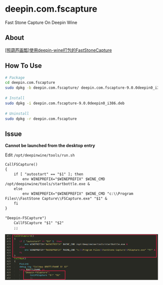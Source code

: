 # deepin.com.fscapture

Fast Stone Capture On Deepin Wine

## About

[[照葫芦画瓢]使用deepin-wine打包的FastStoneCapture](https://bbs.deepin.org/forum.php?mod=viewthread&tid=167195 "[照葫芦画瓢]使用deepin-wine打包的FastStoneCapture")

## How To Use

```bash
# Package
cd deepin.com.fscapture
sudo dpkg -b deepin.com.fscapture/ deepin.com.fscapture-9.0.0deepin0_i386.deb

# Install
sudo dpkg -i deepin.com.fscapture-9.0.0deepin0_i386.deb

# Uninstall
sudo dpkg -r deepin.com.fscapture
```

## Issue

**Cannot be launched from the desktop entry**

Edit `/opt/deepinwine/tools/run.sh`

```shell
CallFSCapture()
{
    if [ "autostart" == "$1" ]; then
        env WINEPREFIX="$WINEPREFIX" $WINE_CMD /opt/deepinwine/tools/startbottle.exe &
    else
        env WINEPREFIX="$WINEPREFIX" $WINE_CMD "c:\\Program Files\\FastStone Capture\\FSCapture.exe" "$1" &
    fi
}

"Deepin-FSCapture")
    CallFSCapture "$1" "$2"
    ;;
```

![Intro](image/issue.png)
